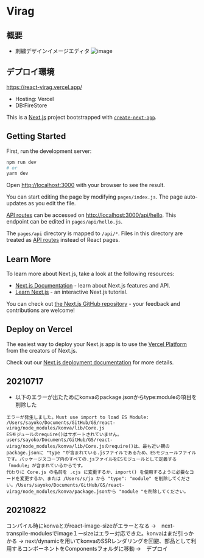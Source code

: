 # Virag 
## 概要
- 刺繍デザインイメージエディタ
![image](https://user-images.githubusercontent.com/38471145/130343108-65c0acec-3ee5-4536-9e25-93a644aa0794.png)

## デプロイ環境
https://react-virag.vercel.app/
- Hosting: Vercel
- DB:FireStore


This is a [Next.js](https://nextjs.org/) project bootstrapped with [`create-next-app`](https://github.com/vercel/next.js/tree/canary/packages/create-next-app).
## Getting Started

First, run the development server:

```bash
npm run dev
# or
yarn dev
```

Open [http://localhost:3000](http://localhost:3000) with your browser to see the result.

You can start editing the page by modifying `pages/index.js`. The page auto-updates as you edit the file.

[API routes](https://nextjs.org/docs/api-routes/introduction) can be accessed on [http://localhost:3000/api/hello](http://localhost:3000/api/hello). This endpoint can be edited in `pages/api/hello.js`.

The `pages/api` directory is mapped to `/api/*`. Files in this directory are treated as [API routes](https://nextjs.org/docs/api-routes/introduction) instead of React pages.

## Learn More

To learn more about Next.js, take a look at the following resources:

- [Next.js Documentation](https://nextjs.org/docs) - learn about Next.js features and API.
- [Learn Next.js](https://nextjs.org/learn) - an interactive Next.js tutorial.

You can check out [the Next.js GitHub repository](https://github.com/vercel/next.js/) - your feedback and contributions are welcome!

## Deploy on Vercel

The easiest way to deploy your Next.js app is to use the [Vercel Platform](https://vercel.com/new?utm_medium=default-template&filter=next.js&utm_source=create-next-app&utm_campaign=create-next-app-readme) from the creators of Next.js.

Check out our [Next.js deployment documentation](https://nextjs.org/docs/deployment) for more details.


## 20210717
- 以下のエラーが出たためにkonvaのpackage.jsonからtype:moduleの項目を削除した
```
エラーが発生しました。Must use import to load ES Module: /Users/sayoko/Documents/GitHub/GS/react-virag/node_modules/konva/lib/Core.js
ESモジュールのrequire()はサポートされていません。
users/sayoko/Documents/GitHub/GS/react-virag/node_modules/konva/lib/Core.jsのrequire()は、最も近い親のpackage.jsonに "type "が含まれている.jsファイルであるため、ESモジュールファイルです。パッケージスコープ内のすべての.jsファイルをESモジュールとして定義する「module」が含まれているからです。
代わりに Core.js の名前を .cjs に変更するか、import() を使用するように必要なコードを変更するか、または /Users/s/ja から "type": "module" を削除してください。/Users/sayoko/Documents/GitHub/GS/react-virag/node_modules/konva/package.jsonから "module "を削除してください。
```
## 20210822
コンパイル時にkonvaとがreact-image-sizeがエラーとなる 
→　next-transpile-modulesでimage１ーsizeはエラー対応できた。konvaはまだ引っかかる 
→ next/dynamicを用いてkonvaのSSRレンダリングを回避、部品として利用するコンポーネントをComponentsフォルダに移動
→　デプロイ
